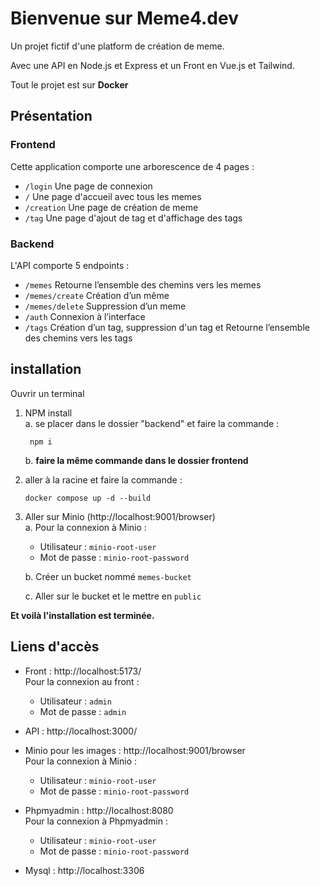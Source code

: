 # Bienvenue sur Meme4.dev

Un projet fictif d'une platform de création de meme.

Avec une API en Node.js et Express et un Front en Vue.js et Tailwind.  

Tout le projet est sur __Docker__  

## Présentation

   ### Frontend  
   Cette application comporte une arborescence de 4 pages :  
   - `/login` Une page de connexion  
   - `/` Une page d'accueil avec tous les memes  
   - `/creation` Une page de création de meme  
   - `/tag` Une page d'ajout de tag et d'affichage des tags  
        
   ### Backend  
   L'API comporte 5 endpoints :  
   - `/memes` Retourne l’ensemble des chemins vers les memes  
   - `/memes/create` Création d’un même  
   - `/memes/delete` Suppression d’un meme  
   - `/auth` Connexion à l’interface  
   - `/tags` Création d’un tag, suppression d'un tag et Retourne l’ensemble des chemins vers les tags  


## installation
Ouvrir un terminal

1. NPM install  
    a. se placer dans le dossier "backend" et faire la commande :  

        npm i
    
    b. __faire la même commande dans le dossier frontend__  
 
  
2. aller à la racine et faire la commande :  

    ```
    docker compose up -d --build
    ```


3. Aller sur Minio (http://localhost:9001/browser)  
    a. Pour la connexion à Minio :  
    - Utilisateur : `minio-root-user`  
    - Mot de passe : `minio-root-password`  
    
    b. Créer un bucket nommé `memes-bucket`

    c. Aller sur le bucket et le mettre en `public`

__Et voilà l'installation est terminée.__

## Liens d'accès

- Front : http://localhost:5173/  
    Pour la connexion au front :  
    - Utilisateur : `admin`  
    - Mot de passe : `admin`  

- API : http://localhost:3000/

- Minio pour les images : http://localhost:9001/browser  
    Pour la connexion à Minio :  
    - Utilisateur : `minio-root-user`  
    - Mot de passe : `minio-root-password`  

- Phpmyadmin : http://localhost:8080  
    Pour la connexion à Phpmyadmin :  
    - Utilisateur : `minio-root-user`  
    - Mot de passe : `minio-root-password`  

- Mysql : http://localhost:3306
